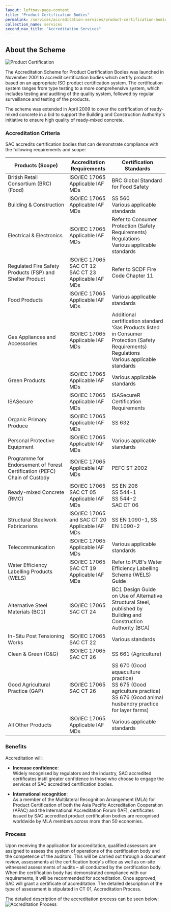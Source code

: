 ```yaml
---
layout: leftnav-page-content
title: "Product Certification Bodies"
permalink: /services/accreditation-services/product-certification-bodies
collection_name: services
second_nav_title: "Accreditation Services"
---
```


## About the Scheme

![Product Certification](/images/services/product-certification-accreditation.jpg)

The Accreditation Scheme for Product Certification Bodies was launched in November 2001 to accredit certification bodies which certify products based on an appropriate ISO product certification system. The certification system ranges from type testing to a more
comprehensive system, which includes testing and auditing of the quality system, followed by regular surveillance and testing of the products. 

The scheme was extended in April 2009 to cover the certification of ready-mixed concrete in a bid to support the Building and Construction Authority's initiative to ensure high quality of ready-mixed concrete.

### Accreditation Criteria

SAC accredits certification bodies that can demonstrate compliance with the following requirements and scope:

| Products (Scope) | Accreditation Requirements | Certification Standards |
|------------------|----------------------------|-------------------------|
| British Retail Consortium (BRC) (Food) | ISO/IEC 17065<br/>Applicable IAF MDs | BRC Global Standard for Food Safety |
| Building & Construction | ISO/IEC 17065<br/>Applicable IAF MDs | SS 560<br/>Various applicable standards |
| Electrical & Electronics | ISO/IEC 17065<br/>Applicable IAF MDs | Refer to Consumer Protection (Safety Requirements) Regulations<br/>Various applicable standards |
| Regulated Fire Safety Products (FSP) and Shelter Product | ISO/IEC 17065<br/>SAC CT 12<br/>SAC CT 23<br/>Applicable IAF MDs | Refer to SCDF Fire Code Chapter 11 |
| Food Products | ISO/IEC 17065<br/>Applicable IAF MDs | Various applicable standards |
| Gas Appliances and Accessories | ISO/IEC 17065<br/>Applicable IAF MDs | Additional certification standard ‘Gas Products listed in Consumer Protection (Safety Requirements) Regulations<br/>Various applicable standards |
| Green Products | ISO/IEC 17065<br/>Applicable IAF MDs | Various applicable standards |
| ISASecure | ISO/IEC 17065<br/>Applicable IAF MDs | ISASecureR Certification Requirements |
| Organic Primary Produce | ISO/IEC 17065<br/>Applicable IAF MDs | SS 632 |
| Personal Protective Equipment | ISO/IEC 17065<br/>Applicable IAF MDs | Various applicable standards |
| Programme for Endorsement of Forest Certification (PEFC) Chain of Custody | ISO/IEC 17065<br/>Applicable IAF MDs | PEFC ST 2002 |
| Ready-mixed Concrete (RMC) | ISO/IEC 17065<br/>SAC CT 05<br/>Applicable IAF MDs | SS EN 206<br/>SS 544-1<br/>SS 544-2<br/>SAC CT 06 | 
| Structural Steelwork Fabricarions | ISO/IEC 17065 and SAC CT 20<br/>Applicable IAF MDs | SS EN 1090-1, SS EN 1090-2 |
| Telecommunication | ISO/IEC 17065<br/>Applicable IAF MDs | Various applicable standards |
| Water Efficiency Labelling Products (WELS) | ISO/IEC 17065<br/>SAC CT 19<br/>Applicable IAF MDs | Refer to PUB's Water Efficiency Labelling Scheme (WELS) Guide |
| Alternative Steel Materials (BC1) | ISO/IEC 17065<br/>SAC CT 24 | BC1 Design Guide on Use of Alternative Structural Steel, published by Building and Construction Authority (BCA) |
| In-Situ Post Tensioning Works | ISO/IEC 17065<br/>SAC CT 22 | Various standards |
| Clean & Green (C&G) | ISO/IEC 17065<br/>SAC CT 26 | SS 661 (Agriculture) | 
| Good Agricultural Practice (GAP) | ISO/IEC 17065<br/>SAC CT 26 | SS 670 (Good aquaculture practice)<br/>SS 675 (Good agriculture practice)<br/>SS 676 (Good animal husbandry practice for layer farms) | 
| All Other Products | ISO/IEC 17065<br/>Applicable IAF MDs | Various applicable standards |


### Benefits
Accreditation will:

* **Increase confidence**:  
Widely recognised by regulators and the industry, SAC accredited certificates instil greater confidence in those who choose to engage the services of SAC accredited certification bodies. 

* **International recognition**:  
As a member of the Multilateral Recognition Arrangement (MLA) for Product Certification of both the Asia Pacific Accreditation Cooperation (APAC) and the International Accreditation Forum (IAF), certificates issued by SAC accredited product certification bodies are recognised worldwide by MLA members across more than 50 economies.

### Process
Upon receiving the application for accreditation, qualified assessors are assigned to assess the system of operations of the certification body and the competence of the auditors. This will be carried out through a document review, assessments at the certification body's office as well as on-site witnessed assessments of audits – all conducted by the certification body. When the certification body has demonstrated compliance with our requirements, it will be recommended for accreditation. Once approved, SAC will grant a certificate of accreditation. The detailed description of the type of assessment is stipulated in CT 01, Accreditation Process. 

The detailed description of the accreditation process can be seen below:  
![Accreditation Process](/images/services/sac-accreditation-process-flowchart.jpg) 
